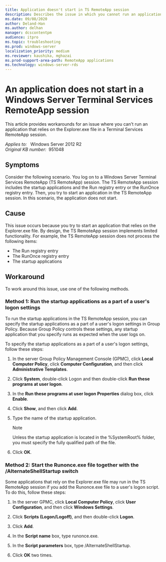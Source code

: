 ```yaml
---
title: Application doesn't start in TS RemoteApp session
description: Describes the issue in which you cannot run an application that relies on the Explorer.exe file in a TS RemoteApp session. Two workarounds are offered that use Group Policy settings and changes.
ms.date: 09/08/2020
author: Deland-Han
ms.author: delhan
manager: dcscontentpm
audience: itpro
ms.topic: troubleshooting
ms.prod: windows-server
localization_priority: medium
ms.reviewer: kaushika, mghazai
ms.prod-support-area-path: RemoteApp applications
ms.technology: windows-server-rds
---
```

# An application does not start in a Windows Server Terminal Services RemoteApp session

This article provides workarounds for an issue where you can't run an application that relies on the Explorer.exe file in a Terminal Services RemoteApp session.

_Applies to:_ &nbsp; Windows Server 2012 R2  
_Original KB number:_ &nbsp;951048

## Symptoms

Consider the following scenario. You log on to a Windows Server Terminal Services RemoteApp (TS RemoteApp) session. The TS RemoteApp session includes the startup applications and the Run registry entry or the RunOnce registry entry. Then, you try to start an application in the TS RemoteApp session. In this scenario, the application does not start.

## Cause

This issue occurs because you try to start an application that relies on the Explorer.exe file. By design, the TS RemoteApp session implements limited functionality. For example, the TS RemoteApp session does not process the following items:  

- The Run registry entry
- The RunOnce registry entry
- The startup applications

## Workaround

To work around this issue, use one of the following methods.

### Method 1: Run the startup applications as a part of a user's logon settings

To run the startup applications in the TS RemoteApp session, you can specify the startup applications as a part of a user's logon settings in Group Policy. Because Group Policy controls these settings, any startup application that you specify runs as expected when the user logs on.

To specify the startup applications as a part of a user's logon settings, follow these steps:

1. In the server Group Policy Management Console (GPMC), click **Local Computer Policy**, click **Computer Configuration**, and then click **Administrative Templates**.

2. Click **System**, double-click Logon and then double-click **Run these programs at user logon**.

3. In the **Run these programs at user logon Properties** dialog box, click **Enable**.

4. Click **Show**, and then click **Add**.

5. Type the name of the startup application.

    > [!NOTE]
    > Unless the startup application is located in the %SystemRoot% folder, you must specify the fully qualified path of the file.
6. Click **OK**.

### Method 2: Start the Runonce.exe file together with the /AlternateShellStartup switch

Some applications that rely on the Explorer.exe file may run in the TS RemoteApp session if you add the Runonce.exe file to a user's logon script. To do this, follow these steps:

1. In the server GPMC, click **Local Computer Policy**, click **User Configuration**, and then click **Windows Settings**.

2. Click **Scripts (Logon/Logoff)**, and then double-click **Logon**.

3. Click **Add**.

4. In the **Script name** box, type runonce.exe.

5. In the **Script parameters** box, type /AlternateShellStartup.

6. Click **OK** two times.
